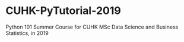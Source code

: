 # CUHK-PyTutorial-2019
Python 101 Summer Course for CUHK MSc Data Science and Business Statistics, in 2019
